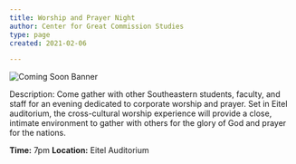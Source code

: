 ```yaml
---
title: Worship and Prayer Night
author: Center for Great Commission Studies
type: page
created: 2021-02-06

---
```


![Coming Soon Banner](https://i.imgur.com/pxK8WAn.png)


Description: Come gather with other Southeastern students, faculty, and staff for an evening dedicated to corporate worship and prayer. Set in Eitel auditorium, the cross-cultural worship experience will provide a close, intimate environment to gather with others for the glory of God and prayer for the nations.

**Time:** 7pm
**Location:** Eitel Auditorium
